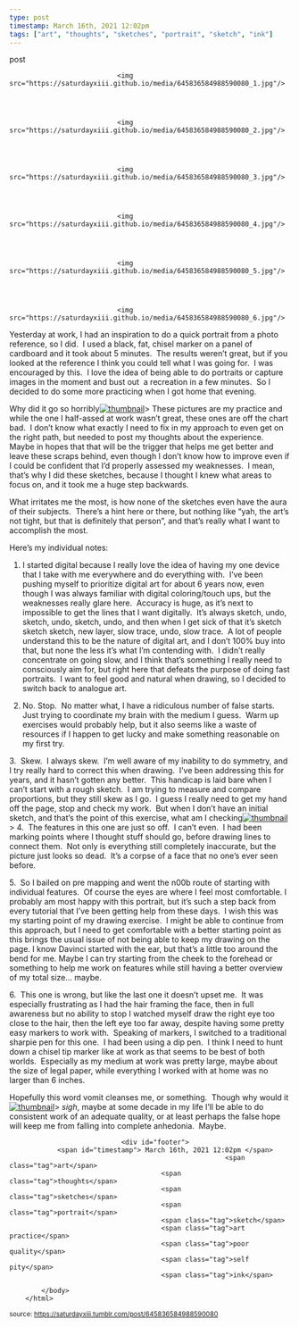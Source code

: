 ```yaml
---
type: post
timestamp: March 16th, 2021 12:02pm
tags: ["art", "thoughts", "sketches", "portrait", "sketch", "ink"]
---
```

post


                               <img src="https://saturdayxiii.github.io/media/645836584988590080_1.jpg"/>
                           

                                                                                                                           

                               <img src="https://saturdayxiii.github.io/media/645836584988590080_2.jpg"/>
                           

                                                                                                                           

                               <img src="https://saturdayxiii.github.io/media/645836584988590080_3.jpg"/>
                           

                                                                                                                           

                               <img src="https://saturdayxiii.github.io/media/645836584988590080_4.jpg"/>
                           

                                                                                                                           

                               <img src="https://saturdayxiii.github.io/media/645836584988590080_5.jpg"/>
                           

                                                                                                                           

                               <img src="https://saturdayxiii.github.io/media/645836584988590080_6.jpg"/>
                           

                                                                                                                      
Yesterday at work, I had an inspiration to do a quick portrait from a photo reference, so I did.  I used a black, fat, chisel marker on a panel of cardboard and it took about 5 minutes.  The results weren’t great, but if you looked at the reference I think you could tell what I was going for.  I was encouraged by this.  I love the idea of being able to do portraits or capture images in the moment and bust out  a recreation in a few minutes.  So I decided to do some more practicing when I got home that evening.

Why did it go so horribly[![thumbnail](http://i3.ytimg.com/vi/ /maxresdefault.jpg)](https://www.youtube.com/watch?v= )>
These pictures are my practice and while the one I half-assed at work wasn’t great, these ones are off the chart bad.  I don’t know what exactly I need to fix in my approach to even get on the right path, but needed to post my thoughts about the experience.  Maybe in hopes that that will be the trigger that helps me get better and leave these scraps behind, even though I don’t know how to improve even if I could be confident that I’d properly assessed my weaknesses.  I mean, that’s why I did these sketches, because I thought I knew what areas to focus on, and it took me a huge step backwards.

What irritates me the most, is how none of the sketches even have the aura of their subjects.  There’s a hint here or there, but nothing like “yah, the art’s not tight, but that is definitely that person”, and that’s really what I want to accomplish the most.

Here’s my individual notes:

1. I started digital because I really love the idea of having my one device that I take with me everywhere and do everything with.  I’ve been pushing myself to prioritize digital art for about 6 years now, even though I was always familiar with digital coloring/touch ups, but the weaknesses really glare here.  Accuracy is huge, as it’s next to impossible to get the lines that I want digitally.  It’s always sketch, undo, sketch, undo, sketch, undo, and then when I get sick of that it’s sketch sketch sketch, new layer, slow trace, undo, slow trace.  A lot of people understand this to be the nature of digital art, and I don’t 100% buy into that, but none the less it’s what I’m contending with.  I didn’t really concentrate on going slow, and I think that’s something I really need to consciously aim for, but right here that defeats the purpose of doing fast portraits.  I want to feel good and natural when drawing, so I decided to switch back to analogue art.

2. No. Stop.  No matter what, I have a ridiculous number of false starts.  Just trying to coordinate my brain with the medium I guess.  Warm up exercises would probably help, but it also seems like a waste of resources if I happen to get lucky and make something reasonable on my first try.

3.  Skew.  I always skew.  I’m well aware of my inability to do symmetry, and I try really hard to correct this when drawing.  I’ve been addressing this for years, and it hasn’t gotten any better.  This handicap is laid bare when I can’t start with a rough sketch.  I am trying to measure and compare proportions, but they still skew as I go.  I guess I really need to get my hand off the page, stop and check my work.  But when I don’t have an initial sketch, and that’s the point of this exercise, what am I checking[![thumbnail](http://i3.ytimg.com/vi/ /maxresdefault.jpg)](https://www.youtube.com/watch?v= )>
4.  The features in this one are just so off.  I can’t even.  I had been marking points where I thought stuff should go, before drawing lines to connect them.  Not only is everything still completely inaccurate, but the picture just looks so dead.  It’s a corpse of a face that no one’s ever seen before.

5.  So I bailed on pre mapping and went the n00b route of starting with individual features.  Of course the eyes are where I feel most comfortable. I probably am most happy with this portrait, but it’s such a step back from every tutorial that I’ve been getting help from these days.  I wish this was my starting point of my drawing exercise.  I might be able to continue from this approach, but I need to get comfortable with a better starting point as this brings the usual issue of not being able to keep my drawing on the page. I know Davinci started with the ear, but that’s a little too around the bend for me. Maybe I can try starting from the cheek to the forehead or something to help me work on features while still having a better overview of my total size&hellip; maybe.

6.  This one is wrong, but like the last one it doesn’t upset me.  It was especially frustrating as I had the hair framing the face, then in full awareness but no ability to stop I watched myself draw the right eye too close to the hair, then the left eye too far away, despite having some pretty easy markers to work with.  Speaking of markers, I switched to a traditional sharpie pen for this one.  I had been using a dip pen.  I think I need to hunt down a chisel tip marker like at work as that seems to be best of both worlds.  Especially as my medium at work was pretty large, maybe about the size of legal paper, while everything I worked with at home was no larger than 6 inches.

Hopefully this word vomit cleanses me, or something.  Though why would it[![thumbnail](http://i3.ytimg.com/vi/ /maxresdefault.jpg)](https://www.youtube.com/watch?v= )>
*sigh*, maybe at some decade in my life I’ll be able to do consistent work of an adequate quality, or at least perhaps the false hope will keep me from falling into complete anhedonia.  Maybe.<br/>
 
                                    
                
                
                
                
                                <div id="footer">
                <span id="timestamp"> March 16th, 2021 12:02pm </span>
                                                          <span class="tag">art</span>
                                          <span class="tag">thoughts</span>
                                          <span class="tag">sketches</span>
                                          <span class="tag">portrait</span>
                                          <span class="tag">sketch</span>
                                          <span class="tag">art practice</span>
                                          <span class="tag">poor quality</span>
                                          <span class="tag">self pity</span>
                                          <span class="tag">ink</span>
                                                    
            </body>
        </html>

        
<small>source: https://saturdayxiii.tumblr.com/post/645836584988590080</small>